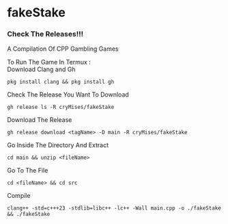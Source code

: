 # fakeStake
### Check The Releases!!! 
A Compilation Of CPP Gambling Games  

To Run The Game In Termux :  
Download Clang and Gh
```
pkg install clang && pkg install gh
```  
Check The Release You Want To Download  
```
gh release ls -R cryMises/fakeStake
```
Download The Release  
```
gh release download <tagName> -D main -R cryMises/fakeStake
```
Go Inside The Directory And Extract  
```
cd main && unzip <fileName>
```
Go To The File
```
cd <fileName> && cd src 
```
Compile
```
clang++ -std=c+++23 -stdlib=libc++ -lc++ -Wall main.cpp -o ./fakeStake && ./fakeStake
```
